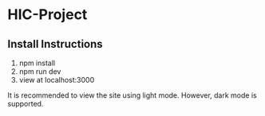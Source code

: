 # HIC-Project

## Install Instructions

1. npm install
2. npm run dev
3. view at localhost:3000

It is recommended to view the site using light mode. However, dark mode is supported.